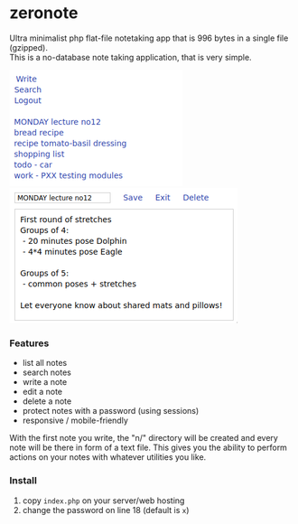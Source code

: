 # zeronote
Ultra minimalist php flat-file notetaking app that is 996 bytes in a single file (gzipped).  
This is a no-database note taking application, that is very simple.  

<img src="zero.png">
<img src="zero-detail.png">


### Features
- list all notes
- search notes
- write a note
- edit a note
- delete a note
- protect notes with a password (using sessions)
- responsive / mobile-friendly

With the first note you write, the "n/" directory will be created and every note will be there in form of a text file. This gives you the ability
to perform actions on your notes with whatever utilities you like.

### Install
1. copy `index.php` on your server/web hosting
2. change the password on line 18 (default is `x`)
